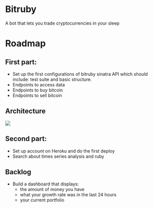 # Bitruby
A bot that lets you trade cryptocurrencies in your sleep

# Roadmap

 ## First part:
  - Set up the first configurations of bitruby sinatra API which should include: test suite and basic structure.
  - Endpoints to access data
  - Endpoints to buy bitcoin
  - Endpoints to sell bitcoin
 
 ## Architecture
 
 <img src="https://github.com/vbrazo/bitruby/blob/master/src/architecture%20I.png">
 
 ## Second part:
  - Set up account on Heroku and do the first deploy
  - Search about times series analysis and ruby
  
 ## Backlog
- Build a dashboard that displays:
  - the amount of money you have
  - what your growth rate was in the last 24 hours
  - your current portfolio
 
